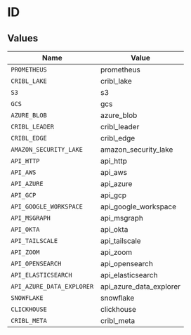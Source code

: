 # ID


## Values

| Name                      | Value                     |
| ------------------------- | ------------------------- |
| `PROMETHEUS`              | prometheus                |
| `CRIBL_LAKE`              | cribl_lake                |
| `S3`                      | s3                        |
| `GCS`                     | gcs                       |
| `AZURE_BLOB`              | azure_blob                |
| `CRIBL_LEADER`            | cribl_leader              |
| `CRIBL_EDGE`              | cribl_edge                |
| `AMAZON_SECURITY_LAKE`    | amazon_security_lake      |
| `API_HTTP`                | api_http                  |
| `API_AWS`                 | api_aws                   |
| `API_AZURE`               | api_azure                 |
| `API_GCP`                 | api_gcp                   |
| `API_GOOGLE_WORKSPACE`    | api_google_workspace      |
| `API_MSGRAPH`             | api_msgraph               |
| `API_OKTA`                | api_okta                  |
| `API_TAILSCALE`           | api_tailscale             |
| `API_ZOOM`                | api_zoom                  |
| `API_OPENSEARCH`          | api_opensearch            |
| `API_ELASTICSEARCH`       | api_elasticsearch         |
| `API_AZURE_DATA_EXPLORER` | api_azure_data_explorer   |
| `SNOWFLAKE`               | snowflake                 |
| `CLICKHOUSE`              | clickhouse                |
| `CRIBL_META`              | cribl_meta                |